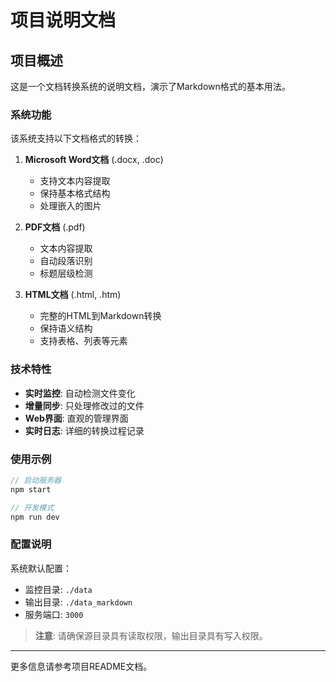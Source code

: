 # 项目说明文档

## 项目概述

这是一个文档转换系统的说明文档，演示了Markdown格式的基本用法。

### 系统功能

该系统支持以下文档格式的转换：

1. **Microsoft Word文档** (.docx, .doc)
   - 支持文本内容提取
   - 保持基本格式结构
   - 处理嵌入的图片

2. **PDF文档** (.pdf)
   - 文本内容提取
   - 自动段落识别
   - 标题层级检测

3. **HTML文档** (.html, .htm)
   - 完整的HTML到Markdown转换
   - 保持语义结构
   - 支持表格、列表等元素

### 技术特性

- **实时监控**: 自动检测文件变化
- **增量同步**: 只处理修改过的文件
- **Web界面**: 直观的管理界面
- **实时日志**: 详细的转换过程记录

### 使用示例

```javascript
// 启动服务器
npm start

// 开发模式
npm run dev
```

### 配置说明

系统默认配置：
- 监控目录: `./data`
- 输出目录: `./data_markdown`
- 服务端口: `3000`

> **注意**: 请确保源目录具有读取权限，输出目录具有写入权限。

---

更多信息请参考项目README文档。
